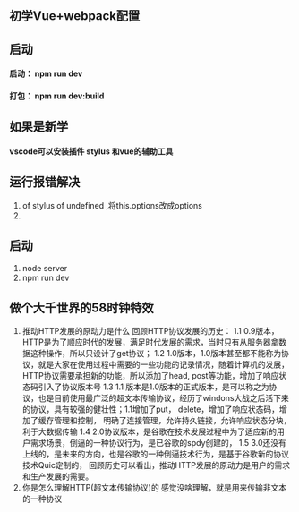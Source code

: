 ## 初学Vue+webpack配置

## 启动
#### 启动： npm run dev
#### 打包： npm run dev:build

## 如果是新学
#### vscode可以安装插件 stylus 和vue的辅助工具

## 运行报错解决
1. of stylus of undefined ,将this.options改成options
2.


## 启动
1. node server
2. npm run dev

## 做个大千世界的58时钟特效

1. 推动HTTP发展的原动力是什么
   回顾HTTP协议发展的历史：
1.1 0.9版本，HTTP是为了顺应时代的发展，满足时代发展的需求，当时只有从服务器拿数据这种操作，所以只设计了get协议；
1.2 1.0版本，1.0版本甚至都不能称为协议，就是大家在使用过程中需要的一些功能的记录情况，随着计算机的发展，HTTP协议需要承担新的功能，所以添加了head, post等功能，增加了响应状态码引入了协议版本号
1.3 1.1 版本是1.0版本的正式版本，是可以称之为协议，也是目前使用最广泛的超文本传输协议，经历了windons大战之后活下来的协议，具有较强的健壮性；1.1增加了put， delete，增加了响应状态码，增加了缓存管理和控制， 明确了连接管理，允许持久链接，允许响应状态分块，利于大数据传输
1.4 2.0协议版本，是谷歌在技术发展过程中为了适应新的用户需求场景，倒逼的一种协议行为，是已谷歌的spdy创建的，
1.5 3.0还没有上线的，是未来的方向，也是谷歌的一种倒逼技术行为，是基于谷歌新的协议技术Quic定制的，
   回顾历史可以看出，推动HTTP发展的原动力是用户的需求和生产发展的需要。
2. 你是怎么理解HTTP(超文本传输协议)的
   感觉没啥理解，就是用来传输非文本的一种协议